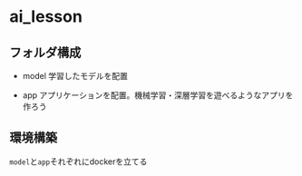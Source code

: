 # ai_lesson

## フォルダ構成

- model
学習したモデルを配置

- app
アプリケーションを配置。機械学習・深層学習を遊べるようなアプリを作ろう


## 環境構築

`model`と`app`それぞれにdockerを立てる
